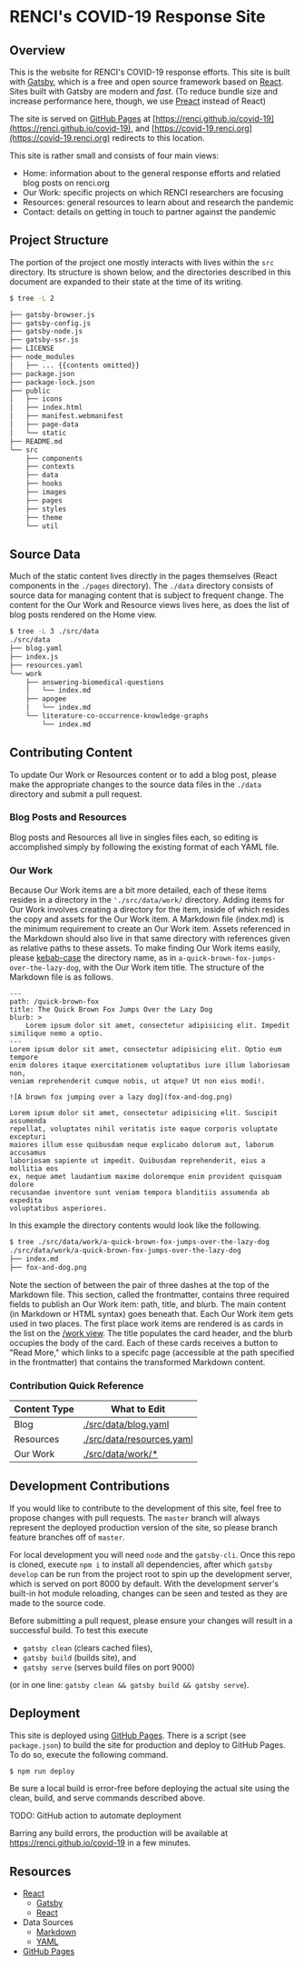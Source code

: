 # RENCI's COVID-19 Response Site

## Overview

This is the website for RENCI's COVID-19 response efforts. This site is built with [Gatsby](https://www.gatsbyjs.org), which is a free and open source framework based on [React](https://reactjs.org). Sites built with Gatsby are modern and _fast_. (To reduce bundle size and increase performance here, though, we use [Preact](https://preactjs.com/) instead of React)

The site is served on [GitHub Pages](https://pages.github.com/) at [https://renci.github.io/covid-19](https://renci.github.io/covid-19), and [https://covid-19.renci.org](https://covid-19.renci.org) redirects to this location.

This site is rather small and consists of four main views: 
- Home: information about to the general response efforts and relatied blog posts on renci.org
- Our Work: specific projects on which RENCI researchers are focusing
- Resources: general resources to learn about and research the pandemic
- Contact: details on getting in touch to partner against the pandemic

## Project Structure

The portion of the project one mostly interacts with lives within the `src` directory. Its structure is shown below, and the directories described in this document are expanded to their state at the time of its writing.

```bash
$ tree -L 2

├── gatsby-browser.js
├── gatsby-config.js
├── gatsby-node.js
├── gatsby-ssr.js
├── LICENSE
├── node_modules
│   ├── ... {{contents omitted}}
├── package.json
├── package-lock.json
├── public
│   ├── icons
│   ├── index.html
│   ├── manifest.webmanifest
│   ├── page-data
│   └── static
├── README.md
└── src
    ├── components
    ├── contexts
    ├── data
    ├── hooks
    ├── images
    ├── pages
    ├── styles
    ├── theme
    └── util
```

## Source Data

Much of the static content lives directly in the pages themselves (React components in the `./pages` directory). The `./data` directory consists of source data for managing content that is subject to frequent change. The content for the Our Work and Resource views lives here, as does the list of blog posts rendered on the Home view.

```bash
$ tree -L 3 ./src/data
./src/data
├── blog.yaml
├── index.js
├── resources.yaml
└── work
    ├── answering-biomedical-questions
    │   └── index.md
    ├── apogee
    │   └── index.md
    └── literature-co-occurrence-knowledge-graphs
        └── index.md

```

## Contributing Content

To update Our Work or Resources content or to add a blog post, please make the appropriate changes to the source data files in the `./data` directory and submit a pull request.

### Blog Posts and Resources

Blog posts and Resources all live in singles files each, so editing is accomplished simply by following the existing format of each YAML file. 

### Our Work

Because Our Work items are a bit more detailed, each of these items resides in a directory in the `'./src/data/work/` directory. Adding items for Our Work involves creating a directory for the item, inside of which resides the copy and assets for the Our Work item. A Markdown file (index.md) is the minimum requirement to create an Our Work item. Assets referenced in the Markdown should also live in that same directory with references given as relative paths to these assets. To make finding Our Work items easily, please [kebab-case](https://en.wikipedia.org/wiki/Letter_case#Special_case_styles) the directory name, as in `a-quick-brown-fox-jumps-over-the-lazy-dog`, with the Our Work item title. The structure of the Markdown file is as follows.

```
---
path: /quick-brown-fox
title: The Quick Brown Fox Jumps Over the Lazy Dog
blurb: >
    Lorem ipsum dolor sit amet, consectetur adipisicing elit. Impedit similique nemo a optio.
---
Lorem ipsum dolor sit amet, consectetur adipisicing elit. Optio eum tempore
enim dolores itaque exercitationem voluptatibus iure illum laboriosam non,
veniam reprehenderit cumque nobis, ut atque? Ut non eius modi!.

![A brown fox jumping over a lazy dog](fox-and-dog.png)

Lorem ipsum dolor sit amet, consectetur adipisicing elit. Suscipit assumenda
repellat, voluptates nihil veritatis iste eaque corporis voluptate excepturi
maiores illum esse quibusdam neque explicabo dolorum aut, laborum accusamus
laboriosam sapiente ut impedit. Quibusdam reprehenderit, eius a mollitia eos
ex, neque amet laudantium maxime doloremque enim provident quisquam dolore
recusandae inventore sunt veniam tempora blanditiis assumenda ab expedita
voluptatibus asperiores.
```

In this example the directory contents would look like the following.

```bash
$ tree ./src/data/work/a-quick-brown-fox-jumps-over-the-lazy-dog
./src/data/work/a-quick-brown-fox-jumps-over-the-lazy-dog
├── index.md
├── fox-and-dog.png
```

Note the section of between the pair of three dashes at the top of the Markdown file. This section, called the frontmatter, contains three required fields to publish an Our Work item: path, title, and blurb. The main content (in Markdown or HTML syntax) goes beneath that. Each Our Work item gets used in two places. The first place work items are rendered is as cards in the list on the [/work view](https://covid-19.renci.org/work). The title populates the card header, and the blurb occupies the body of the card. Each of these cards receives a button to "Read More," which links to a specifc page (accessible at the path specified in the frontmatter) that contains the transformed Markdown content.

### Contribution Quick Reference

| Content Type  | What to Edit  |
| ------------- | ------------- |
| Blog          | [./src/data/blog.yaml](https://github.com/RENCI/covid-19/blob/master/src/data/blog.yaml) |
| Resources     | [./src/data/resources.yaml](https://github.com/RENCI/covid-19/blob/master/src/data/resources.yaml) |
| Our Work      | [./src/data/work/*](https://github.com/RENCI/covid-19/tree/master/src/data/work) |


## Development Contributions

If you would like to contribute to the development of this site, feel free to propose changes with pull requests. The `master` branch will always represent the deployed production version of the site, so please branch feature branches off of `master`.

For local development you will need `node` and the `gatsby-cli`. Once this repo is cloned, execute `npm i` to install all dependencies, after which `gatsby develop` can be run from the project root to spin up the development server, which is served on port 8000 by default. With the development server's built-in hot module reloading, changes can be seen and tested as they are made to the source code.

Before submitting a pull request, please ensure your changes will result in a successful build. To test this execute

- `gatsby clean` (clears cached files),
- `gatsby build` (builds site), and
- `gatsby serve` (serves build files on port 9000)

(or in one line: `gatsby clean && gatsby build && gatsby serve`).

## Deployment

This site is deployed using [GitHub Pages](https://pages.github.com/). There is a script (see `package.json`) to build the site for production and deploy to GitHub Pages. To do so, execute the following command.

```bash
$ npm run deploy
```

Be sure a local build is error-free before deploying the actual site using the clean, build, and serve commands described above.

TODO: GitHub action to automate deployment

Barring any build errors, the production will be available at https://renci.github.io/covid-19 in a few minutes.

## Resources

- [React](https://reactjs.org/)
    + [Gatsby](https://www.gatsbyjs.org/)
    + [React](https://reactjs.org/)
- Data Sources
    + [Markdown](https://www.markdownguide.org/basic-syntax/)
    + [YAML](https://en.wikipedia.org/wiki/YAML)
- [GitHub Pages](https://pages.github.com/)
